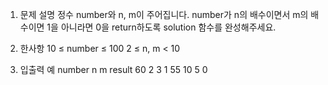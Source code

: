 1. 문제 설명
   정수 number와 n, m이 주어집니다. number가 n의 배수이면서 m의 배수이면 1을 아니라면 0을 return하도록 solution 함수를 완성해주세요.

2. 한사항
   10 ≤ number ≤ 100
   2 ≤ n, m < 10

3. 입출력 예
   number n m result
   60 2 3 1
   55 10 5 0
